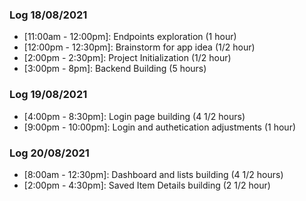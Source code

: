 ### Log 18/08/2021

- [11:00am - 12:00pm]: Endpoints exploration (1 hour)
- [12:00pm - 12:30pm]: Brainstorm for app idea (1/2 hour)
- [2:00pm - 2:30pm]: Project Initialization (1/2 hour)
- [3:00pm - 8pm]: Backend Building (5 hours)

### Log 19/08/2021

- [4:00pm - 8:30pm]: Login page building (4 1/2 hours)
- [9:00pm - 10:00pm]: Login and authetication adjustments (1 hour)


### Log 20/08/2021

- [8:00am - 12:30pm]: Dashboard and lists building (4 1/2 hours)
- [2:00pm - 4:30pm]: Saved Item Details building (2 1/2 hour)

